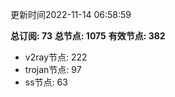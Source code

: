 更新时间2022-11-14 06:58:59

**总订阅: 73**
**总节点: 1075**
**有效节点: 382**
- v2ray节点: 222
- trojan节点: 97
- ss节点: 63
